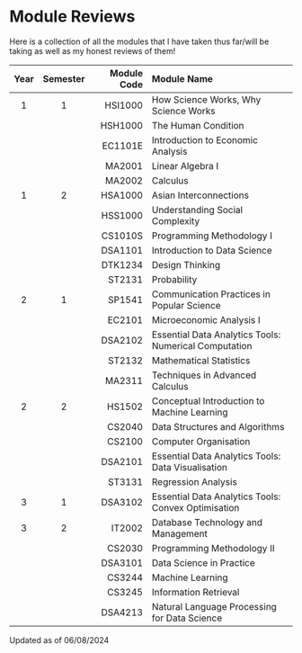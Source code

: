 # Module Reviews

Here is a collection of all the modules that I have taken thus far/will be taking as well as my honest reviews of them!

| Year | Semester | Module Code | Module Name                                           |
|:----:|:--------:|------------:|:------------------------------------------------------|
| 1    | 1        | HSI1000     | How Science Works, Why Science Works                  |
|      |          | HSH1000     | The Human Condition                                   |
|      |          | EC1101E     | Introduction to Economic Analysis                     |
|      |          | MA2001      | Linear Algebra I                                      |
|      |          | MA2002      | Calculus                                              |
| 1    | 2        | HSA1000     | Asian Interconnections                                |
|      |          | HSS1000     | Understanding Social Complexity                       |
|      |          | CS1010S     | Programming Methodology I                             |
|      |          | DSA1101     | Introduction to Data Science                          |
|      |          | DTK1234     | Design Thinking                                       |
|      |          | ST2131      | Probability                                           |
| 2    | 1        | SP1541      | Communication Practices in Popular Science            |
|      |          | EC2101      | Microeconomic Analysis I                              |
|      |          | DSA2102     | Essential Data Analytics Tools: Numerical Computation |
|      |          | ST2132      | Mathematical Statistics                               |
|      |          | MA2311      | Techniques in Advanced Calculus                       |
| 2    | 2        | HS1502      | Conceptual Introduction to Machine Learning           |
|      |          | CS2040      | Data Structures and Algorithms                        |
|      |          | CS2100      | Computer Organisation                                 |
|      |          | DSA2101     | Essential Data Analytics Tools: Data Visualisation    |
|      |          | ST3131      | Regression Analysis                                   |
| 3    | 1        | DSA3102     | Essential Data Analytics Tools: Convex Optimisation   |
| 3    | 2        | IT2002      | Database Technology and Management                    |
|      |          | CS2030      | Programming Methodology II                            |
|      |          | DSA3101     | Data Science in Practice                              |
|      |          | CS3244      | Machine Learning                                      |
|      |          | CS3245      | Information Retrieval                                 |
|      |          | DSA4213     | Natural Language Processing for Data Science          |

Updated as of 06/08/2024
